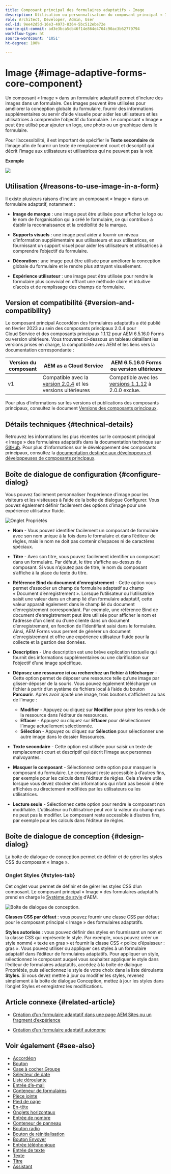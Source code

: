 ```yaml
---
title: Composant principal des formulaires adaptatifs - Image
description: Utilisation ou personnalisation du composant principal « Image » des formulaires adaptatifs.
role: Architect, Developer, Admin, User
exl-id: 9ee42d5d-16e3-4973-8364-5bc512ebe72e
source-git-commit: ad3e3bca5cb46f14e864e4704c90ac3b62779794
workflow-type: ht
source-wordcount: '1051'
ht-degree: 100%

---
```


# Image {#image-adaptive-forms-core-component}

Un composant « Image » dans un formulaire adaptatif permet d’inclure des images dans un formulaire. Ces images peuvent être utilisées pour améliorer la conception globale du formulaire, fournir des informations supplémentaires ou servir d’aide visuelle pour aider les utilisateurs et les utilisatrices à comprendre l’objectif du formulaire. Le composant « Image » peut être utilisé pour ajouter un logo, une photo ou un graphique dans le formulaire.

Pour l’accessibilité, il est important de spécifier le **Texte secondaire** de l’image afin de fournir un texte de remplacement court et descriptif qui décrit l’image aux utilisateurs et utilisatrices qui ne peuvent pas la voir.


**Exemple**

![](/help/adaptive-forms/assets/image.png)


## Utilisation {#reasons-to-use-image-in-a-form}

Il existe plusieurs raisons d’inclure un composant « Image » dans un formulaire adaptatif, notamment :

* **Image de marque** : une image peut être utilisée pour afficher le logo ou le nom de l’organisation qui a créé le formulaire, ce qui contribue à établir la reconnaissance et la crédibilité de la marque.

* **Supports visuels** : une image peut aider à fournir un niveau d’information supplémentaire aux utilisateurs et aux utilisatrices, en fournissant un support visuel pour aider les utilisateurs et utilisatrices à comprendre l’objectif du formulaire.

* **Décoration** : une image peut être utilisée pour améliorer la conception globale du formulaire et le rendre plus attrayant visuellement.

* **Expérience utilisateur** : une image peut être utilisée pour rendre le formulaire plus convivial en offrant une méthode claire et intuitive d’accès et de remplissage des champs de formulaire.

## Version et compatibilité {#version-and-compatibility}

Le composant principal Accordéon des formulaires adaptatifs a été publié en février 2023 au sein des composants principaux 2.0.4 pour Cloud Service et des composants principaux 1.1.12 pour AEM 6.5.16.0 Forms ou version ultérieure. Vous trouverez ci-dessous un tableau détaillant les versions prises en charge, la compatibilité avec AEM et les liens vers la documentation correspondante :

| Version du composant | AEM as a Cloud Service | AEM 6.5.16.0 Forms ou version ultérieure |
|---|---|---|
| v1 | Compatible avec la <br>[version 2.0.4](/help/adaptive-forms/version.md) et les versions ultérieures | Compatible avec les<br>[versions 1.1.12](/help/adaptive-forms/version.md) à 2.0.0 exclue. |

Pour plus d’informations sur les versions et publications des composants principaux, consultez le document [Versions des composants principaux](/help/adaptive-forms/version.md).


<!-- ## Sample Component Output {#sample-component-output}

To experience the Accordion Component as well as see examples of its configuration options as well as HTML and JSON output, visit the [Component Library](https://adobe.com/go/aem_cmp_library_accordion). -->

## Détails techniques {#technical-details}

Retrouvez les informations les plus récentes sur le composant principal « Image » des formulaires adaptatifs dans la documentation technique sur [GitHub](https://github.com/adobe/aem-core-forms-components/tree/master/ui.af.apps/src/main/content/jcr_root/apps/core/fd/components/form/image/v1/image). Pour plus d’informations sur le développement des composants principaux, consultez la [documentation destinée aux développeurs et développeuses de composants principaux](/help/developing/overview.md).


## Boîte de dialogue de configuration {#configure-dialog}

Vous pouvez facilement personnaliser l’expérience d’image pour les visiteurs et les visiteuses à l’aide de la boîte de dialogue Configurer. Vous pouvez également définir facilement des options d’image pour une expérience utilisateur fluide.

![Onglet Propriétés](/help/adaptive-forms/assets/image_properties.png)

* **Nom** - Vous pouvez identifier facilement un composant de formulaire avec son nom unique à la fois dans le formulaire et dans l’éditeur de règles, mais le nom ne doit pas contenir d’espaces ni de caractères spéciaux.

* **Titre** - Avec son titre, vous pouvez facilement identifier un composant dans un formulaire. Par défaut, le titre s’affiche au-dessus du composant. Si vous n’ajoutez pas de titre, le nom du composant s’affiche à la place du texte du titre.

* **Référence Bind du document d’enregistrement** - Cette option vous permet d’associer un champ de formulaire adaptatif au champ « Document d’enregistrement ». Lorsque l’utilisateur ou l’utilisatrice saisit une valeur dans un champ lié d’un formulaire adaptatif, cette valeur apparaît également dans le champ lié du document d’enregistrement correspondant. Par exemple, une référence Bind de document d’enregistrement peut être utilisée pour afficher le nom et l’adresse d’un client ou d’une cliente dans un document d’enregistrement, en fonction de l’identifiant saisi dans le formulaire. Ainsi, AEM Forms vous permet de générer un document d’enregistrement et offre une expérience utilisateur fluide pour la collecte et la gestion des données.

* **Description** - Une description est une brève explication textuelle qui fournit des informations supplémentaires ou une clarification sur l’objectif d’une image spécifique.

* **Déposez une ressource ici ou recherchez un fichier à télécharger** - Cette option permet de déposer une ressource telle qu’une image par glisser-déposer de la souris. Vous pouvez également télécharger un fichier à partir d’un système de fichiers local à l’aide du bouton **Parcourir**. Après avoir ajouté une image, trois boutons s’affichent au bas de l’image :
   * **Modifier** - Appuyez ou cliquez sur **Modifier** pour gérer les rendus de la ressource dans l’éditeur de ressources.
   * **Effacer** - Appuyez ou cliquez sur **Effacer** pour désélectionner l’image actuellement sélectionnée.
   * **Sélection** - Appuyez ou cliquez sur **Sélection** pour sélectionner une autre image dans le dossier Ressources.

* **Texte secondaire** - Cette option est utilisée pour saisir un texte de remplacement court et descriptif qui décrit l’image aux personnes malvoyantes.

* **Masquer le composant** - Sélectionnez cette option pour masquer le composant du formulaire. Le composant reste accessible à d’autres fins, par exemple pour les calculs dans l’éditeur de règles. Cela s’avère utile lorsque vous devez stocker des informations qui n’ont pas besoin d’être affichées ou directement modifiées par les utilisateurs ou les utilisatrices.

* **Lecture seule** - Sélectionnez cette option pour rendre le composant non modifiable. L’utilisateur ou l’utilisatrice peut voir la valeur du champ mais ne peut pas la modifier. Le composant reste accessible à d’autres fins, par exemple pour les calculs dans l’éditeur de règles.

## Boîte de dialogue de conception {#design-dialog}

La boîte de dialogue de conception permet de définir et de gérer les styles CSS du composant « Image ».

### Onglet Styles {#styles-tab}

Cet onglet vous permet de définir et de gérer les styles CSS d’un composant. Le composant principal « Image » des formulaires adaptatifs prend en charge le [Système de style](/help/get-started/authoring.md#component-styling) d’AEM.

![Boîte de dialogue de conception.](/help/adaptive-forms/assets/image_designdialog.png)

**Classes CSS par défaut** : vous pouvez fournir une classe CSS par défaut pour le composant principal « Image » des formulaires adaptatifs.

**Styles autorisés** : vous pouvez définir des styles en fournissant un nom et la classe CSS qui représente le style. Par exemple, vous pouvez créer un style nommé « texte en gras » et fournir la classe CSS « police d’épaisseur : gras ». Vous pouvez utiliser ou appliquer ces styles à un formulaire adaptatif dans l’éditeur de formulaires adaptatifs. Pour appliquer un style, sélectionnez le composant auquel vous souhaitez appliquer le style dans l’éditeur de formulaires adaptatifs, accédez à la boîte de dialogue Propriétés, puis sélectionnez le style de votre choix dans la liste déroulante **Styles**. Si vous devez mettre à jour ou modifier les styles, revenez simplement à la boîte de dialogue Conception, mettez à jour les styles dans l’onglet Styles et enregistrez les modifications.

## Article connexe {#related-article}

* [Création d’un formulaire adaptatif dans une page AEM Sites ou un fragment d’expérience](https://experienceleague.adobe.com/docs/experience-manager-cloud-service/content/forms/adaptive-forms-authoring/create-or-add-an-adaptive-form-to-aem-sites-page.html?lang=fr)

* [Création d’un formulaire adaptatif autonome](https://experienceleague.adobe.com/docs/experience-manager-cloud-service/content/forms/adaptive-forms-authoring/authoring-adaptive-forms-core-components/create-an-adaptive-form-on-forms-cs/creating-adaptive-form-core-components.html?lang=fr)


## Voir également {#see-also}

* [Accordéon](/help/adaptive-forms/components/accordion.md)
* [Bouton](/help/adaptive-forms/components/button.md)
* [Case à cocher Groupe](/help/adaptive-forms/components/checkbox-group.md)
* [Sélecteur de date](/help/adaptive-forms/components/date-picker.md)
* [Liste déroulante](/help/adaptive-forms/components/drop-down.md)
* [Entrée d’e-mail](/help/adaptive-forms/components/email-input.md)
* [Conteneur de formulaires](/help/adaptive-forms/components/form-container.md)
* [Pièce jointe](/help/adaptive-forms/components/file-attachment.md)
* [Pied de page](/help/adaptive-forms/components/footer.md)
* [En-tête](/help/adaptive-forms/components/header.md)
* [Onglets horizontaux](/help/adaptive-forms/components/horizontal-tabs.md)
* [Entrée de nombre](/help/adaptive-forms/components/number-input.md)
* [Conteneur de panneau](/help/adaptive-forms/components/panel-container.md)
* [Bouton radio](/help/adaptive-forms/components/radio-button.md)
* [Bouton de réinitialisation](/help/adaptive-forms/components/reset-button.md)
* [Bouton Envoyer](/help/adaptive-forms/components/submit-button.md)
* [Entrée téléphonique](/help/adaptive-forms/components/telephone-input.md)
* [Entrée de texte](/help/adaptive-forms/components/text-input.md)
* [Texte](/help/adaptive-forms/components/text.md)
* [Titre](/help/adaptive-forms/components/title.md)
* [Assistant](/help/adaptive-forms/components/wizard.md)